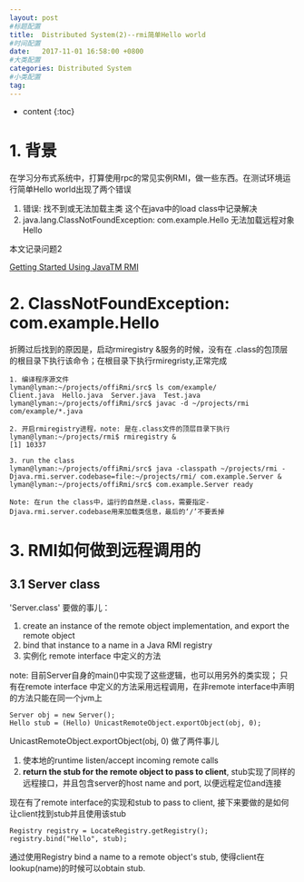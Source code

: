 ```yaml
---
layout: post
#标题配置
title:  Distributed System(2)--rmi简单Hello world
#时间配置
date:   2017-11-01 16:58:00 +0800
#大类配置
categories: Distributed System
#小类配置
tag: 
---
```


* content
{:toc}

# 1. 背景
在学习分布式系统中，打算使用rpc的常见实例RMI，做一些东西。在测试环境运行简单Hello world出现了两个错误

1. 错误: 找不到或无法加载主类  这个在java中的load class中记录解决
2. java.lang.ClassNotFoundException: com.example.Hello  无法加载远程对象Hello

本文记录问题2

[Getting Started Using JavaTM RMI](https://docs.oracle.com/javase/6/docs/technotes/guides/rmi/hello/hello-world.html)

# 2. ClassNotFoundException: com.example.Hello
折腾过后找到的原因是，启动rmiregistry &服务的时候，没有在 .class的包顶层的根目录下执行该命令；在根目录下执行rmiregristy,正常完成

```buildoutcfg
1. 编译程序源文件
lyman@lyman:~/projects/offiRmi/src$ ls com/example/
Client.java  Hello.java  Server.java  Test.java
lyman@lyman:~/projects/offiRmi/src$ javac -d ~/projects/rmi com/example/*.java

2. 开启rmiregistry进程，note: 是在.class文件的顶层目录下执行
lyman@lyman:~/projects/rmi$ rmiregistry &
[1] 10337

3. run the class
lyman@lyman:~/projects/offiRmi/src$ java -classpath ~/projects/rmi -Djava.rmi.server.codebase=file:~/projects/rmi/ com.example.Server &
lyman@lyman:~/projects/offiRmi/src$ com.example.Server ready

Note: 在run the class中，运行的自然是.class，需要指定-Djava.rmi.server.codebase用来加载类信息，最后的‘/’不要丢掉

```

# 3. RMI如何做到远程调用的
## 3.1 Server class
'Server.class' 要做的事儿：

1. create an instance of  the remote object implementation, and export the remote object
2. bind that instance to a name in a Java RMI registry
3. 实例化 remote interface 中定义的方法

note: 目前Server自身的main()中实现了这些逻辑，也可以用另外的类实现； 只有在remote interface 中定义的方法采用远程调用，在非remote interface中声明的方法只能在同一个jvm上

```buildoutcfg
Server obj = new Server();
Hello stub = (Hello) UnicastRemoteObject.exportObject(obj, 0);
```
UnicastRemoteObject.exportObject(obj, 0) 做了两件事儿

1. 使本地的runtime listen/accept incoming remote calls
2. **return the stub for the remote object to pass to client**, stub实现了同样的远程接口，并且包含server的host name and port, 以便远程定位and连接

现在有了remote interface的实现和stub to pass to client, 接下来要做的是如何让client找到stub并且使用该stub

```buildoutcfg
Registry registry = LocateRegistry.getRegistry();
registry.bind("Hello", stub);
```
通过使用Registry bind a name to a remote object's stub, 使得client在lookup(name)的时候可以obtain stub.